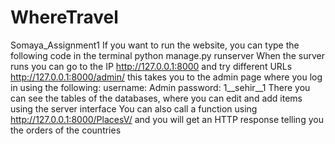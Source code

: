 # WhereTravel
Somaya_Assignment1
If you want to run the website, you can type the following code in the terminal python manage.py runserver 
When the surver runs you can go to the IP http://127.0.0.1:8000 and try different URLs 
http://127.0.0.1:8000/admin/ this takes you to the admin page where you log in using the following:
username: Admin
password: 1__sehir__1
There you can see the tables of the databases, where you can edit and add items using the server interface
You can also call a function using http://127.0.0.1:8000/PlacesV/ and you will get an HTTP response telling you the orders of the countries 


